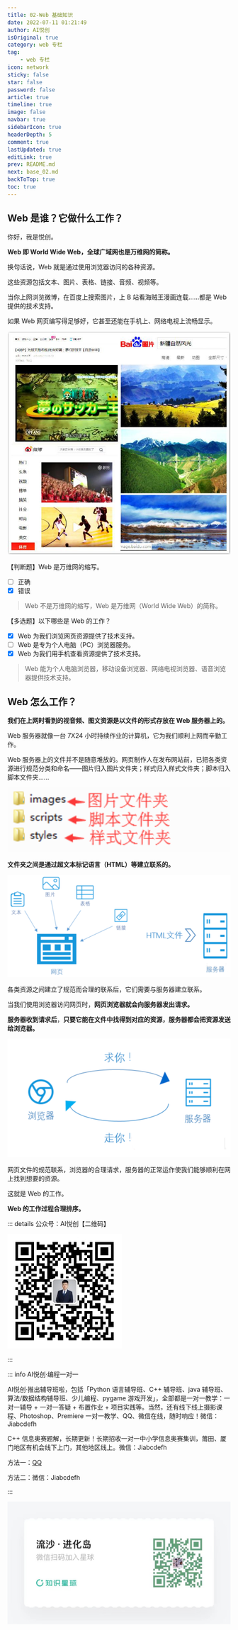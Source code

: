 ```yaml
---
title: 02-Web 基础知识
date: 2022-07-11 01:21:49
author: AI悦创
isOriginal: true
category: web 专栏
tag:
    - web 专栏
icon: network
sticky: false
star: false
password: false
article: true
timeline: true
image: false
navbar: true
sidebarIcon: true
headerDepth: 5
comment: true
lastUpdated: true
editLink: true
prev: README.md
next: base_02.md
backToTop: true
toc: true
---
```


## Web 是谁？它做什么工作？

你好，我是悦创。

**Web 即 World Wide Web，全球广域网也是万维网的简称。**

换句话说，Web 就是通过使用浏览器访问的各种资源。

这些资源包括文本、图片、表格、链接、音频、视频等。

当你上网浏览微博，在百度上搜索图片，上 B 站看海贼王漫画连载......都是 Web 提供的技术支持。

如果 Web 网页编写得足够好，它甚至还能在手机上、网络电视上流畅显示。

![微博体育_meitu_1](./base_01.assets/1564821546698537.jpg)

【判断题】Web 是万维网的缩写。

- [ ] 正确
- [x] 错误

> Web 不是万维网的缩写，Web 是万维网（World Wide Web）的简称。

【多选题】以下哪些是 Web 的工作？

- [x] Web 为我们浏览网页资源提供了技术支持。
- [ ] Web 是专为个人电脑（PC）浏览器服务。
- [x] Web 为我们用手机查看资源提供了技术支持。

> Web 能为个人电脑浏览器，移动设备浏览器、网络电视浏览器、语音浏览器提供技术支持。

## Web 怎么工作？

**我们在上网时看到的视音频、图文资源是以文件的形式存放在 Web 服务器上的。**

Web 服务器就像一台 7X24 小时持续作业的计算机，它为我们顺利上网而辛勤工作。

Web 服务器上的文件并不是随意堆放的。网页制作人在发布网站前，已把各类资源进行规范分类和命名——图片归入图片文件夹；样式归入样式文件夹；脚本归入脚本文件夹......

![image-20220711091602969](./base_01.assets/image-20220711091602969.png)

**文件夹之间是通过超文本标记语言（HTML）等建立联系的。**

![image-20220711091736450](./base_01.assets/image-20220711091736450.png)

各类资源之间建立了规范而合理的联系后，它们需要与服务器建立联系。

当我们使用浏览器访问网页时，**网页浏览器就会向服务器发出请求。**

**服务器收到请求后**，**只要它能在文件中找得到对应的资源，服务器都会把资源发送给浏览器。**

![image-20220711091908012](./base_01.assets/image-20220711091908012.png)

网页文件的规范联系，浏览器的合理请求，服务器的正常运作使我们能够顺利在网上找到想要的资源。

这就是 Web 的工作。

**Web 的工作过程合理排序。**





::: details 公众号：AI悦创【二维码】

![](/gzh.jpg)

:::

::: info AI悦创·编程一对一

AI悦创·推出辅导班啦，包括「Python 语言辅导班、C++ 辅导班、java 辅导班、算法/数据结构辅导班、少儿编程、pygame 游戏开发」，全部都是一对一教学：一对一辅导 + 一对一答疑 + 布置作业 + 项目实践等。当然，还有线下线上摄影课程、Photoshop、Premiere 一对一教学、QQ、微信在线，随时响应！微信：Jiabcdefh

C++ 信息奥赛题解，长期更新！长期招收一对一中小学信息奥赛集训，莆田、厦门地区有机会线下上门，其他地区线上。微信：Jiabcdefh

方法一：[QQ](http://wpa.qq.com/msgrd?v=3&uin=1432803776&site=qq&menu=yes)

方法二：微信：Jiabcdefh

:::

![](/zsxq.jpg)









